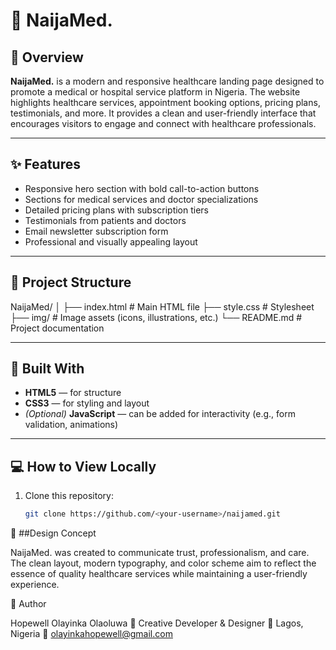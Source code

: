 # 🏥 NaijaMed.

## 📖 Overview
**NaijaMed.** is a modern and responsive healthcare landing page designed to promote a medical or hospital service platform in Nigeria. The website highlights healthcare services, appointment booking options, pricing plans, testimonials, and more. It provides a clean and user-friendly interface that encourages visitors to engage and connect with healthcare professionals.

---

## ✨ Features
- Responsive hero section with bold call-to-action buttons  
- Sections for medical services and doctor specializations  
- Detailed pricing plans with subscription tiers  
- Testimonials from patients and doctors  
- Email newsletter subscription form  
- Professional and visually appealing layout  

---

## 🧱 Project Structure
NaijaMed/
│
├── index.html # Main HTML file
├── style.css # Stylesheet
├── img/ # Image assets (icons, illustrations, etc.)
└── README.md # Project documentation



---

## 🧰 Built With
- **HTML5** — for structure  
- **CSS3** — for styling and layout  
- *(Optional)* **JavaScript** — can be added for interactivity (e.g., form validation, animations)

---

## 💻 How to View Locally
1. Clone this repository:
   ```bash
   git clone https://github.com/<your-username>/naijamed.git


🎨 ##Design Concept

NaijaMed. was created to communicate trust, professionalism, and care. The clean layout, modern typography, and color scheme aim to reflect the essence of quality healthcare services while maintaining a user-friendly experience.

📧 Author

Hopewell Olayinka Olaoluwa
💼 Creative Developer & Designer
📍 Lagos, Nigeria
📩 olayinkahopewell@gmail.com